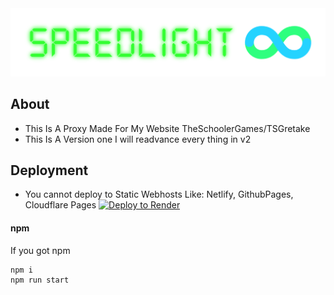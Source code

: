 <div align="center">
    <img src="static/imgs/Speedlight-11-17-2024.png">
</div>

## About
- This Is A Proxy Made For My Website TheSchoolerGames/TSGretake
- This Is A Version one I will readvance every thing in v2

## Deployment
- You cannot deploy to Static Webhosts Like: Netlify, GithubPages, Cloudflare Pages
 [![Deploy to Render](https://render.com/images/deploy-to-render-button.svg)](https://render.com/deploy)


#### npm

If you got npm 

```bash
npm i
npm run start
```
